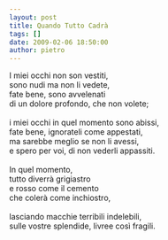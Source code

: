```yaml
---
layout: post
title: Quando Tutto Cadrà
tags: []
date: 2009-02-06 18:50:00
author: pietro
---
```

I miei occhi non son vestiti,<br/>sono nudi ma non li vedete,<br/>fate bene, sono avvelenati<br/>di un dolore profondo, che non volete;<br/><br/>i miei occhi in quel momento sono abissi,<br/>fate bene, ignorateli come appestati,<br/>ma sarebbe meglio se non li avessi,<br/>e spero per voi, di non vederli appassiti.<br/><br/>In quel momento,<br/>tutto diverrà grigiastro<br/>e rosso come il cemento<br/>che colerà come inchiostro,<br/><br/>lasciando macchie terribili indelebili,<br/>sulle vostre splendide, livree così fragili.
